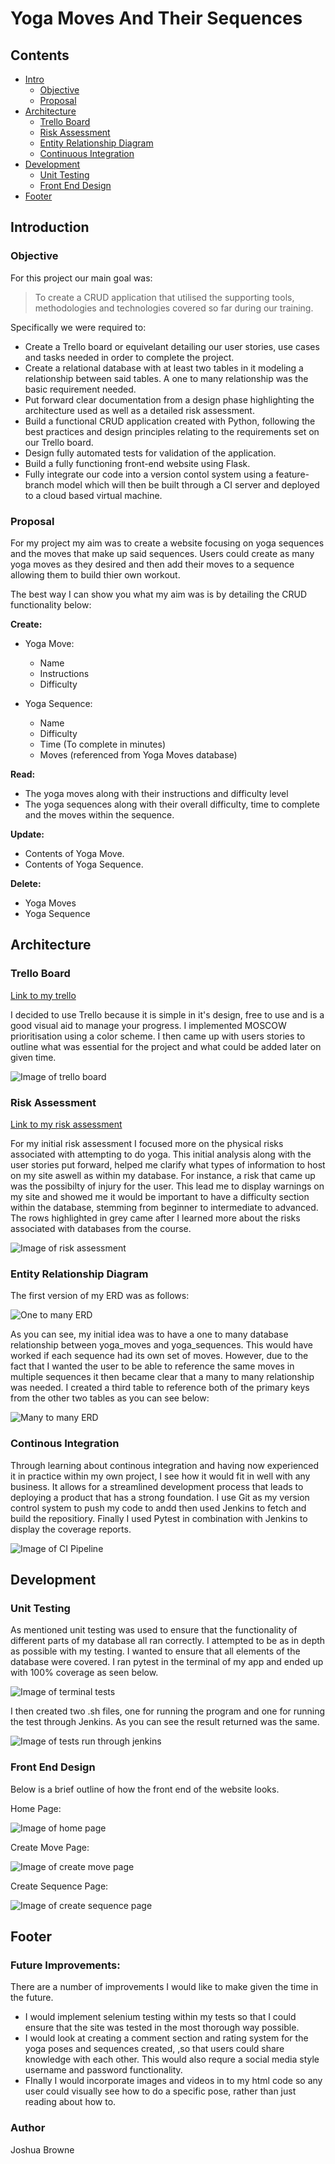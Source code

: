 # **Yoga Moves And Their Sequences**

## **Contents**

* [Intro](#Introduction)
    * [Objective](#Objective)
    * [Proposal](#Proposal)
* [Architecture](#Architecture)
    * [Trello Board](#Trello-Board)
    * [Risk Assessment](#Risk-Assessment)
    * [Entity Relationship Diagram](entity-relationship-diagram)
    * [Continuous Integration](#continous-integration)
* [Development](#Development)
    * [Unit Testing](#Unit-Testing)
    * [Front End Design](#Front-End-Design)
* [Footer](#Footer)


## **Introduction**

### **Objective**

For this project our main goal was:
> To create a CRUD application that utilised the supporting tools, methodologies and technologies covered so far during our training.

Specifically we were required to:  

* Create a Trello board or equivelant detailing our user stories, use cases and tasks needed in order to complete the project.
* Create a relational database with at least two tables in it modeling a relationship between said tables. A one to many relationship was the basic requirement needed.
* Put forward clear documentation from a design phase highlighting the architecture used as well as a detailed risk assessment.
* Build a functional CRUD application created with Python, following the best practices and design principles relating to the requirements set on our Trello board. 
* Design fully automated tests for validation of the application.
* Build a fully functioning front-end website using Flask.
* Fully integrate our code into a version contol system using a feature-branch model which will then be built through a CI server and deployed to a cloud based virtual machine.

### **Proposal**

For my project my aim was to create a website focusing on yoga sequences and the moves that make up said sequences. Users could create as many yoga moves as they desired and then add their moves to a sequence allowing them to build thier own workout. 

The best way I can show you what my aim was is by detailing the CRUD functionality below:

**Create:**

* Yoga Move:
    * Name
    * Instructions
    * Difficulty

* Yoga Sequence:
    * Name
    * Difficulty
    * Time (To complete in minutes)
    * Moves (referenced from Yoga Moves database)

**Read:**

* The yoga moves along with their instructions and difficulty level
* The yoga sequences along with their overall difficulty, time to complete and the moves within the sequence.

**Update:**

* Contents of Yoga Move.
* Contents of Yoga Sequence.

**Delete:**
* Yoga Moves
* Yoga Sequence

## **Architecture**

### **Trello Board**

[Link to my trello](https://trello.com/b/uiTDLXOj/yoga-database)

I decided to use Trello because it is simple in it's design, free to use and is a good visual aid to manage your progress. I implemented MOSCOW prioritisation using a color scheme. I then came up with users stories to outline what was essential for the project and what could be added later on given time. 

![Image of trello board](https://i.imgur.com/uGmkthF.png)

### **Risk Assessment**

[Link to my risk assessment](https://drive.google.com/file/d/1sVfHTS3elFST2yJLKFw23mm5o9dXxSsp/view?fbclid=IwAR2iUwtC9rpF7Q6T-WdpysZn49X9h6FEpmyEuyMg-PZLmy_1wVFVJn74WLs)

For my initial risk assessment I focused more on the physical risks associated with attempting to do yoga. This initial analysis along with the user stories put forward, helped me clarify what types of information to host on my site aswell as within my database. For instance, a risk that came up was the possibilty of injury for the user. This lead me to display warnings on my site and showed me it would be important to have a difficulty section within the database, stemming from beginner to intermediate to advanced. The rows highlighted in grey came after I learned more about the risks associated with databases from the course.

![Image of risk assessment](https://i.imgur.com/olmMcyc.png)


### **Entity Relationship Diagram**

The first version of my ERD was as follows:

![One to many ERD](https://i.imgur.com/vMe0edK.png)

As you can see, my initial idea was to have a one to many database relationship between yoga_moves and yoga_sequences. This would have worked if each sequence had its own set of moves. However, due to the fact that I wanted the user to be able to reference the same moves in multiple sequences it then became clear that a many to many relationship was needed. I created a third table to reference both of the primary keys from the other two tables as you can see below:

![Many to many ERD](https://i.imgur.com/b4gayXX.png)


### **Continous Integration**

Through learning about continous integration and having now experienced it in practice within my own project, I see how it would fit in well with any business. It allows for a streamlined development process that leads to deploying a product that has a strong foundation. I use Git as my version control system to push my code to andd then used Jenkins to fetch and build the repositiory. Finally I used Pytest in combination with Jenkins to display the coverage reports.

![Image of CI Pipeline](https://i.imgur.com/nJbmeV6.png)


## **Development**

### **Unit Testing**

As mentioned unit testing was used to ensure that the functionality of different parts of my database all ran correctly. I attempted to be as in depth as possible with my testing. I wanted to ensure that all elements of the database were covered. I ran pytest in the terminal of my app and ended up with 100% coverage as seen below.

![Image of terminal tests](https://i.imgur.com/5Swfy00.png)

I then created two .sh files, one for running the program and one for running the test through Jenkins. As you can see the result returned was the same.

![Image of tests run through jenkins](https://i.imgur.com/3bcAn7p.png)

### **Front End Design**

Below is a brief outline of how the front end of the website looks.

Home Page:

![Image of home page](https://i.imgur.com/rSq2lJw.png)

Create Move Page:

![Image of create move page](https://i.imgur.com/BDF21WN.png)

Create Sequence Page:

![Image of create sequence page](https://i.imgur.com/NXpPkOQ.png)


## **Footer**

### **Future Improvements**:

There are a number of improvements I would like to make given the time in the future.

* I would implement selenium testing within my tests so that I could ensure that the site was tested in the most thorough way possible.
* I would look at creating a comment section and rating system for the yoga poses and sequences created, ,so that users could share knowledge with each other. This would also requre a social media style username and password functionality.
* FInally I would incorporate images and videos in to my html code so any user could visually see how to do a specific pose, rather than just reading about how to.

### **Author**

Joshua Browne